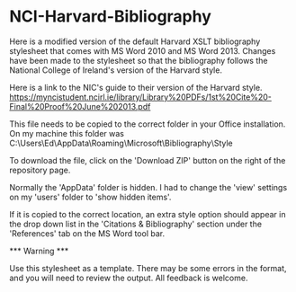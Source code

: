 NCI-Harvard-Bibliography
========================

Here is a modified version of the default Harvard XSLT bibliography stylesheet that comes with MS Word 2010 and MS Word 2013.
Changes have been made to the stylesheet so that the bibliography follows the National College of Ireland's version of the Harvard style.

Here is a link to the NIC's guide to their version of the Harvard style.
https://myncistudent.ncirl.ie/library/Library%20PDFs/1st%20Cite%20-Final%20Proof%20June%202013.pdf
 
This file needs to be copied to the correct folder in your Office installation.  On my machine this folder was
C:\Users\Ed\AppData\Roaming\Microsoft\Bibliography\Style

To download the file, click on the 'Download ZIP' button on the right of the repository page.

Normally the 'AppData' folder is hidden.  I had to change the 'view' settings on my 'users' folder to 'show hidden items'.
 
If it is copied to the correct location, an extra style option should appear in the drop down list in the 'Citations & Bibliography' section under the 'References' tab on the MS Word tool bar.

*** Warning ***

Use this stylesheet as a template.  There may be some errors in the format, and you will need to review the output.
All feedback is welcome.
